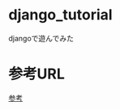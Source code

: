 # django_tutorial
djangoで遊んでみた

# 参考URL
[参考](https://paiza.hatenablog.com/entry/2018/02/28/paizacloud_django)
